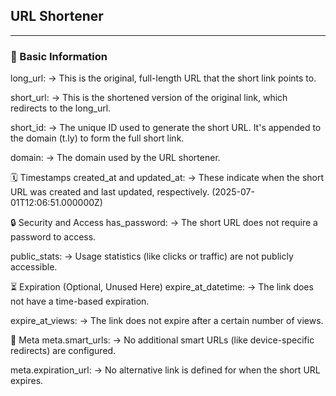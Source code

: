 ## URL Shortener

---

### 🔗 Basic Information

long_url:
→ This is the original, full-length URL that the short link points to.

short_url:
→ This is the shortened version of the original link, which redirects to the long_url.

short_id:
→ The unique ID used to generate the short URL. It's appended to the domain (t.ly) to form the full short link.

domain:
→ The domain used by the URL shortener.

🗓️ Timestamps
created_at and updated_at:
→ These indicate when the short URL was created and last updated, respectively. (2025-07-01T12:06:51.000000Z)

🔒 Security and Access
has_password:
→ The short URL does not require a password to access.

public_stats:
→ Usage statistics (like clicks or traffic) are not publicly accessible.

⏳ Expiration (Optional, Unused Here)
expire_at_datetime:
→ The link does not have a time-based expiration.

expire_at_views:
→ The link does not expire after a certain number of views.

🧠 Meta
meta.smart_urls:
→ No additional smart URLs (like device-specific redirects) are configured.

meta.expiration_url:
→ No alternative link is defined for when the short URL expires.
